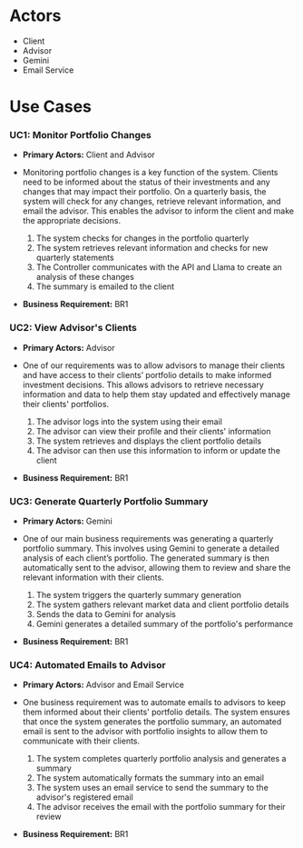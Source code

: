 # Actors
- Client
- Advisor
- Gemini
- Email Service

# Use Cases
### UC1: Monitor Portfolio Changes
- **Primary Actors:** Client and Advisor
- Monitoring portfolio changes is a key function of the system. Clients need to be informed about the status of their investments and any changes that may impact their portfolio. On a quarterly basis, the system will check for any changes, retrieve relevant information, and email the advisor. This enables the advisor to inform the client and make the appropriate decisions.
  
  1. The system checks for changes in the portfolio quarterly
  2. The system retrieves relevant information and checks for new quarterly statements
  3. The Controller communicates with the API and Llama to create an analysis of these changes
  4. The summary is emailed to the client
- **Business Requirement:** BR1

### UC2: View Advisor's Clients
- **Primary Actors:** Advisor
- One of our requirements was to allow advisors to manage their clients and have access to their clients’ portfolio details to make informed investment decisions. This allows advisors to retrieve necessary information and data to help them stay updated and effectively manage their clients' portfolios.

  1. The advisor logs into the system using their email
  2. The advisor can view their profile and their clients' information
  3. The system retrieves and displays the client portfolio details
  4. The advisor can then use this information to inform or update the client
- **Business Requirement:** BR1

### UC3: Generate Quarterly Portfolio Summary
- **Primary Actors:** Gemini
- One of our main business requirements was generating a quarterly portfolio summary. This involves using Gemini to generate a detailed analysis of each client’s portfolio. The generated summary is then automatically sent to the advisor, allowing them to review and share the relevant information with their clients.

  1. The system triggers the quarterly summary generation
  2. The system gathers relevant market data and client portfolio details
  3. Sends the data to Gemini for analysis
  4. Gemini generates a detailed summary of the portfolio's performance
- **Business Requirement:** BR1

### UC4: Automated Emails to Advisor
- **Primary Actors:** Advisor and Email Service
- One business requirement was to automate emails to advisors to keep them informed about their clients' portfolio details. The system ensures that once the system generates the portfolio summary, an automated email is sent to the advisor with portfolio insights to allow them to communicate with their clients.

  1. The system completes quarterly portfolio analysis and generates a summary
  2. The system automatically formats the summary into an email
  3. The system uses an email service to send the summary to the advisor's registered email
  4. The advisor receives the email with the portfolio summary for their review
- **Business Requirement:** BR1
